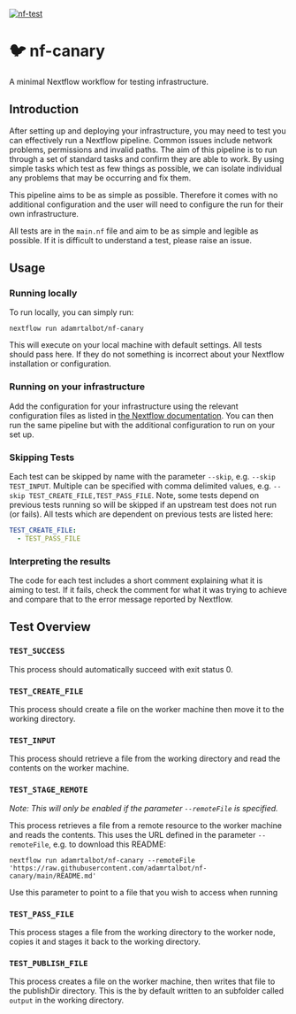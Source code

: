 [![nf-test](https://github.com/adamrtalbot/nf-canary/actions/workflows/nf-test.yml/badge.svg)](https://github.com/adamrtalbot/nf-canary/actions/workflows/nf-test.yml)

# :bird: nf-canary

A minimal Nextflow workflow for testing infrastructure.

## Introduction

After setting up and deploying your infrastructure, you may need to test you can effectively run a Nextflow pipeline. Common issues include network problems, permissions and invalid paths. The aim of this pipeline is to run through a set of standard tasks and confirm they are able to work. By using simple tasks which test as few things as possible, we can isolate individual any problems that may be occurring and fix them.

This pipeline aims to be as simple as possible. Therefore it comes with no additional configuration and the user will need to configure the run for their own infrastructure.

All tests are in the `main.nf` file and aim to be as simple and legible as possible. If it is difficult to understand a test, please raise an issue.

## Usage

### Running locally

To run locally, you can simply run:

```
nextflow run adamrtalbot/nf-canary
```

This will execute on your local machine with default settings. All tests should pass here. If they do not something is incorrect about your Nextflow installation or configuration.

### Running on your infrastructure

Add the configuration for your infrastructure using the relevant configuration files as listed in [the Nextflow documentation](https://www.nextflow.io/docs/latest/config.html). You can then run the same pipeline but with the additional configuration to run on your set up.

### Skipping Tests

Each test can be skipped by name with the parameter `--skip`, e.g. `--skip TEST_INPUT`. Multiple can be specified with comma delimited values, e.g. `--skip TEST_CREATE_FILE,TEST_PASS_FILE`. Note, some tests depend on previous tests running so will be skipped if an upstream test does not run (or fails). All tests which are dependent on previous tests are listed here:

```yaml
TEST_CREATE_FILE:
  - TEST_PASS_FILE
```

### Interpreting the results

The code for each test includes a short comment explaining what it is aiming to test. If it fails, check the comment for what it was trying to achieve and compare that to the error message reported by Nextflow.

## Test Overview

### `TEST_SUCCESS`

This process should automatically succeed with exit status 0.

### `TEST_CREATE_FILE`

This process should create a file on the worker machine then move it to the working directory.

### `TEST_INPUT`

This process should retrieve a file from the working directory and read the contents on the worker machine.

### `TEST_STAGE_REMOTE`

_Note: This will only be enabled if the parameter `--remoteFile` is specified._

This process retrieves a file from a remote resource to the worker machine and reads the contents. This uses the URL defined in the parameter `--remoteFile`, e.g. to download this README:

```
nextflow run adamrtalbot/nf-canary --remoteFile 'https://raw.githubusercontent.com/adamrtalbot/nf-canary/main/README.md'
```

Use this parameter to point to a file that you wish to access when running

### `TEST_PASS_FILE`

This process stages a file from the working directory to the worker node, copies it and stages it back to the working directory.

### `TEST_PUBLISH_FILE`

This process creates a file on the worker machine, then writes that file to the publishDir directory. This is the by default written to an subfolder called `output` in the working directory.
